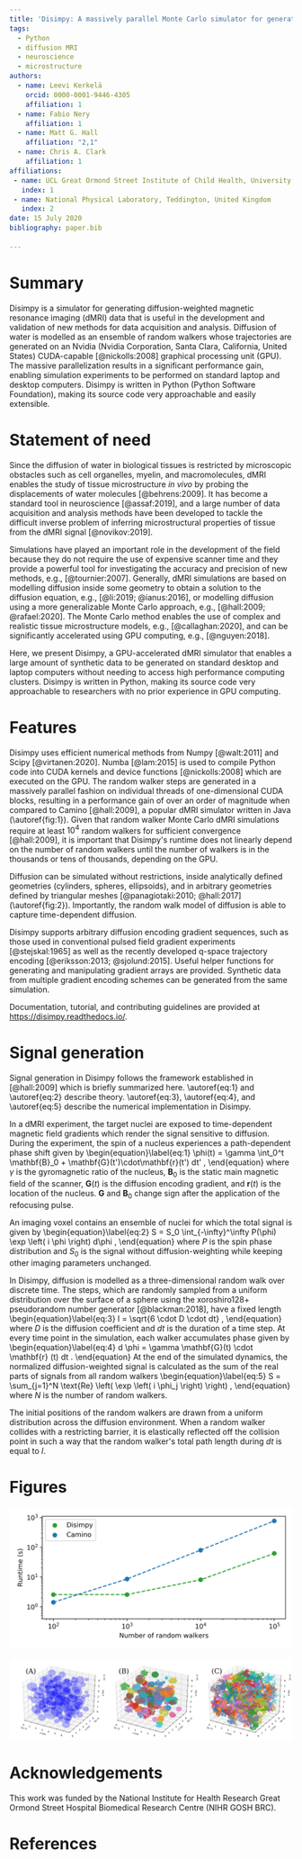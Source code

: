 ```yaml
---
title: 'Disimpy: A massively parallel Monte Carlo simulator for generating diffusion-weighted MRI data in Python'
tags:
  - Python
  - diffusion MRI
  - neuroscience
  - microstructure
authors:
  - name: Leevi Kerkelä
    orcid: 0000-0001-9446-4305
    affiliation: 1
  - name: Fabio Nery
    affiliation: 1
  - name: Matt G. Hall
    affiliation: "2,1"
  - name: Chris A. Clark
    affiliation: 1
affiliations:
 - name: UCL Great Ormond Street Institute of Child Health, University College London, London, United Kingdom
   index: 1
 - name: National Physical Laboratory, Teddington, United Kingdom
   index: 2
date: 15 July 2020
bibliography: paper.bib

---
```


# Summary

Disimpy is a simulator for generating diffusion-weighted magnetic resonance
imaging (dMRI) data that is useful in the development and validation of new
methods for data acquisition and analysis. Diffusion of water is modelled as an
ensemble of random walkers whose trajectories are generated on an Nvidia (Nvidia
Corporation, Santa Clara, California, United States)
CUDA-capable [@nickolls:2008]⁠ graphical processing unit (GPU). The massive
parallelization results in a significant performance gain, enabling simulation
experiments to be performed on standard laptop and desktop computers. Disimpy is
written in Python (Python Software Foundation), making its source code very
approachable and easily extensible.

# Statement of need

Since the diffusion of water in biological tissues is restricted by microscopic
obstacles such as cell organelles, myelin, and macromolecules, dMRI enables the
study of tissue microstructure *in vivo* by probing the displacements of water
molecules [@behrens:2009]⁠. It has become a standard tool in neuroscience
[@assaf:2019]⁠, and a large number of data acquisition and analysis methods have
been developed to tackle the difficult inverse problem of inferring
microstructural properties of tissue from the dMRI signal [@novikov:2019]⁠.

Simulations have played an important role in the development of the field
because they do not require the use of expensive scanner time and they provide a
powerful tool for investigating the accuracy and precision of new methods, e.g.,
[@tournier:2007]. Generally, dMRI simulations are based on modelling diffusion
inside some geometry to obtain a solution to the diffusion equation, e.g.,
[@li:2019; @ianus:2016], or modelling diffusion using a more generalizable Monte
Carlo approach, e.g., [@hall:2009; @rafael:2020]. The Monte Carlo method enables
the use of complex and realistic tissue microstructure models, e.g.,
[@callaghan:2020], and can be significantly accelerated using GPU computing,
e.g., [@nguyen:2018].

Here, we present Disimpy, a GPU-accelerated dMRI simulator that enables a large
amount of synthetic data to be generated on standard desktop and laptop
computers without needing to access high performance computing clusters. Disimpy
is written in Python, making its source code very approachable to researchers
with no prior experience in GPU computing.

# Features

Disimpy uses efficient numerical methods from Numpy [@walt:2011]⁠ and Scipy
[@virtanen:2020]⁠. Numba [@lam:2015]⁠ is used to compile Python code into
CUDA kernels and device functions [@nickolls:2008]⁠ which are executed on the
GPU. The random walker steps are generated in a massively parallel fashion on
individual threads of one-dimensional CUDA blocks, resulting in a performance
gain of over an order of magnitude when compared to Camino [@hall:2009]⁠⁠, a
popular dMRI simulator written in Java (\autoref{fig:1}). Given that random
walker Monte Carlo dMRI simulations require at least $10^4$ random walkers for
sufficient convergence [@hall:2009]⁠, it is important that Disimpy's runtime does
not linearly depend on the number of random walkers until the number of walkers
is in the thousands or tens of thousands, depending on the GPU.

Diffusion can be simulated without restrictions, inside analytically defined
geometries (cylinders, spheres, ellipsoids), and in arbitrary geometries defined
by triangular meshes [@panagiotaki:2010; @hall:2017] (\autoref{fig:2}).
Importantly, the random walk model of diffusion is able to capture
time-dependent diffusion.

Disimpy supports arbitrary diffusion encoding gradient sequences, such as those
used in conventional pulsed field gradient experiments [@stejskal:1965] as well
as the recently developed q-space trajectory encoding 
[@eriksson:2013; @sjolund:2015]⁠. Useful helper functions for generating and
manipulating gradient arrays are provided. Synthetic data from multiple gradient
encoding schemes can be generated from the same simulation.

Documentation, tutorial, and contributing guidelines are provided at 
https://disimpy.readthedocs.io/.

# Signal generation

Signal generation in Disimpy follows the framework established in [@hall:2009]⁠
which is briefly summarized here. \autoref{eq:1} and \autoref{eq:2} describe
theory. \autoref{eq:3}, \autoref{eq:4}, and \autoref{eq:5} describe the
numerical implementation in Disimpy.

In a dMRI experiment, the target nuclei are exposed to time-dependent magnetic
field gradients which render the signal sensitive to diffusion. During the
experiment, the spin of a nucleus experiences a path-dependent phase shift given
by
\begin{equation}\label{eq:1}
\phi(t) = \gamma \int_0^t \mathbf{B}_0 + \mathbf{G}(t')\cdot\mathbf{r}(t') dt' ,
\end{equation}
where $\gamma$ is the gyromagnetic ratio of the nucleus, $\mathbf{B}_0$ is the
static main magnetic field of the scanner, $\mathbf{G}(t)$ is the diffusion
encoding gradient, and $\mathbf{r}(t)$ is the location of the nucleus.
$\mathbf{G}$ and $\mathbf{B}_0$ change sign after the application of the
refocusing pulse.

An imaging voxel contains an ensemble of nuclei for which the total signal is
given by
\begin{equation}\label{eq:2}
S = S_0 \int_{-\infty}^\infty P(\phi) \exp \left( i \phi \right) d\phi ,
\end{equation}
where $P$ is the spin phase distribution and $S_0$ is the signal without
diffusion-weighting while keeping other imaging parameters unchanged.

In Disimpy, diffusion is modelled as a three-dimensional random walk over
discrete time. The steps, which are randomly sampled from a uniform
distribution over the surface of a sphere using the xoroshiro128+ pseudorandom
number generator [@blackman:2018], have a fixed length
\begin{equation}\label{eq:3}
l = \sqrt{6 \cdot D \cdot dt} ,
\end{equation}
where $D$ is the diffusion coefficient and $dt$ is the duration of a time step.
At every time point in the simulation, each walker accumulates phase given by
\begin{equation}\label{eq:4}
d \phi = \gamma \mathbf{G}(t) \cdot \mathbf{r} (t) dt .
\end{equation}
At the end of the simulated dynamics, the normalized diffusion-weighted signal
is calculated as the sum of the real parts of signals from all random walkers
\begin{equation}\label{eq:5}
S = \sum_{j=1}^N \text{Re} \left( \exp \left( i \phi_j \right) \right) ,
\end{equation}
where $N$ is the number of random walkers.

The initial positions of the random walkers are drawn from a uniform
distribution across the diffusion environment. When a random walker collides
with a restricting barrier, it is elastically reflected off the collision point
in such a way that the random walker's total path length during $dt$ is equal to
$l$.

# Figures

![Performance comparison between Disimpy and Camino, a popular dMRI simulator that runs single-threaded on the CPU. The comparison was performed on a desktop computer with an Intel Xeon E5-1620 v3 3.50 GHz x 8 CPU and an Nvidia Quadro K620 GPU. The simulations were performed using a mesh consisting of $10^4$ triangles, shown in \autoref{fig:2}.\label{fig:1}](paper_figure_1.png)

![Example of diffusion in an environment defined by a triangular mesh. (A) Example mesh of $10^4$ triangles defining the synthetic voxel consisting of 100 spheres with gamma distributed radii. Mesh kindly provided by Gyori [@gyori:2020]⁠. (B) Example trajectories of 100 random walkers whose initial positions were randomly positioned inside the spheres. Some spheres contain more than one walker. (C) Example trajectories of 100 random walkers outside the spheres.\label{fig:2}](paper_figure_2.png)


# Acknowledgements

This work was funded by the National Institute for Health Research Great Ormond
Street Hospital Biomedical Research Centre (NIHR GOSH BRC).

# References
